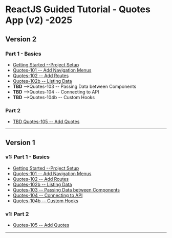 # ReactJS Guided Tutorial - Quotes App (v2) -2025

## Version 2

### Part 1 - Basics

- [Getting Started --Project Setup](https://costaivo.com/tutorial-reactjs/quotes-101)
- [Quotes-101 -- Add Navigation Menus](https://costaivo.com/tutorial-reactjs/quotes-101b)
- [Quotes-102 -- Add Routes](https://costaivo.com/tutorial-reactjs/quotes-102)
- [Quotes-102b -- Listing Data](https://costaivo.com/tutorial-reactjs/quotes-102b)
- **TBD** -->Quotes-103 -- Passing Data between Components
- **TBD** -->Quotes-104 -- Connecting to API
- **TBD** -->Quotes-104b -- Custom Hooks
<!-- - [TBD Quotes-103 -- Passing Data between Components](https://costaivo.com/tutorial-reactjs/quotes-103)
- [TBD Quotes-104 -- Connecting to API](https://costaivo.com/tutorial-reactjs/quotes-104)
- [TBD Quotes-104b -- Custom Hooks](https://costaivo.com/tutorial-reactjs/quotes-104b) -->

### Part 2

- [TBD Quotes-105 -- Add Quotes](https://costaivo.com/tutorial-reactjs/quotes-105)

---

## Version 1

### v1: Part 1 - Basics

- [Getting Started --Project Setup](https://costaivo.com/tutorial-reactjs/v1/quotes-101)
- [Quotes-101 -- Add Navigation Menus](https://costaivo.com/tutorial-reactjs/v1/quotes-101b)
- [Quotes-102 -- Add Routes](https://costaivo.com/tutorial-reactjs/v1/quotes-102)
- [Quotes-102b -- Listing Data](https://costaivo.com/tutorial-reactjs/v1/quotes-102b)
- [Quotes-103 -- Passing Data between Components](https://costaivo.com/tutorial-reactjs/v1/quotes-103)
- [Quotes-104 -- Connecting to API](https://costaivo.com/tutorial-reactjs/v1/quotes-104)
- [Quotes-104b -- Custom Hooks](https://costaivo.com/tutorial-reactjs/v1/quotes-104b)

### v1: Part 2

- [Quotes-105 -- Add Quotes](https://costaivo.com/tutorial-reactjs/v1/quotes-105)

---
